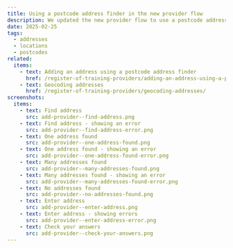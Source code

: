 ```yaml
---
title: Using a postcode address finder in the new provider flow
description: We updated the new provider flow to use a postcode address finder202
date: 2025-02-25
tags:
  - addresses
  - locations
  - postcodes
related:
  items:
    - text: Adding an address using a postcode address finder
      href: /register-of-training-providers/adding-an-address-using-a-postcode-address-finder/
    - text: Geocoding addresses
      href: /register-of-training-providers/geocoding-addresses/
screenshots:
  items:
    - text: Find address
      src: add-provider--find-address.png
    - text: Find address - showing an error
      src: add-provider--find-address-error.png
    - text: One address found
      src: add-provider--one-address-found.png
    - text: One address found - showing an error
      src: add-provider--one-address-found-error.png
    - text: Many addresses found
      src: add-provider--many-addresses-found.png
    - text: Many addresses found - showing an error
      src: add-provider--many-addresses-found-error.png
    - text: No addresses found
      src: add-provider--no-addresses-found.png
    - text: Enter address
      src: add-provider--enter-address.png
    - text: Enter address - showing errors
      src: add-provider--enter-address-error.png
    - text: Check your answers
      src: add-provider--check-your-answers.png
---
```

